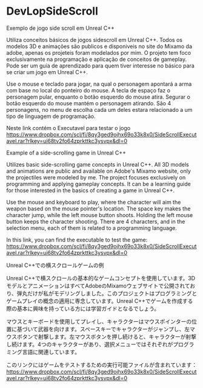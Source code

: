 # DevLopSideScroll
 Exemplo de jogo side scroll em Unreal C++

 Utiliza conceitos básicos de jogos sidescroll em Unreal C++.
 Todos os modelos 3D e animações são publicos e disponiveis no site do Mixamo da adobe, apenas os projeteis foram modelados por mim.
 O projeto tem foco exclusivamente na programação e aplicação de conceitos de gameplay.
 Pode ser um guia de aprendizado para quem tiver interesse no básico para se criar um jogo em Unreal C++.

 Use o mouse e teclado para jogar, na qual o personagem apontará a arma com base no local do ponteiro do mouse.
 A tecla de espaço faz o personagem pular, enquanto o botão esquerdo do mouse atira.
 Segurar o botão esquerdo do mouse mantém o personagem atirando.
 São 4 personagens, no menu de escolha cada um deles estara relacionado a um tipo de linguagem de programação.

 Neste link contém o Executavel para testar o jogo
 https://www.dropbox.com/scl/fi/8qy3ged9ojhx69o33k8x0/SideScrollExecutavel.rar?rlkey=ui68tv2fo64zprkttkc3ysvpx&dl=0


Example of a side-scrolling game in Unreal C++

Utilizes basic side-scrolling game concepts in Unreal C++. All 3D models and animations are public and available on Adobe's Mixamo website, only the projectiles were modeled by me. The project focuses exclusively on programming and applying gameplay concepts. It can be a learning guide for those interested in the basics of creating a game in Unreal C++.

Use the mouse and keyboard to play, where the character will aim the weapon based on the mouse pointer's location. The space key makes the character jump, while the left mouse button shoots. Holding the left mouse button keeps the character shooting. There are 4 characters, and in the selection menu, each of them is related to a programming language.

In this link, you can find the executable to test the game:
 https://www.dropbox.com/scl/fi/8qy3ged9ojhx69o33k8x0/SideScrollExecutavel.rar?rlkey=ui68tv2fo64zprkttkc3ysvpx&dl=0


Unreal C++での横スクロールゲームの例

Unreal C++で横スクロールの基本的なゲームコンセプトを使用しています。3DモデルとアニメーションはすべてAdobeのMixamoウェブサイトで公開されており、弾丸だけが私がモデリングしました。このプロジェクトはプログラミングとゲームプレイの概念の適用に専念しています。Unreal C++でゲームを作成する際の基本に興味を持っている方には学習ガイドとなるでしょう。

マウスとキーボードを使用してプレイし、キャラクターはマウスポインターの位置に基づいて武器を向けます。スペースキーでキャラクターがジャンプし、左マウスボタンで射撃します。左マウスボタンを押し続けると、キャラクターが射撃し続けます。4つのキャラクターがあり、選択メニューではそれぞれがプログラミング言語に関連しています。

このリンクにはゲームをテストするための実行可能ファイルが含まれています：
 https://www.dropbox.com/scl/fi/8qy3ged9ojhx69o33k8x0/SideScrollExecutavel.rar?rlkey=ui68tv2fo64zprkttkc3ysvpx&dl=0
